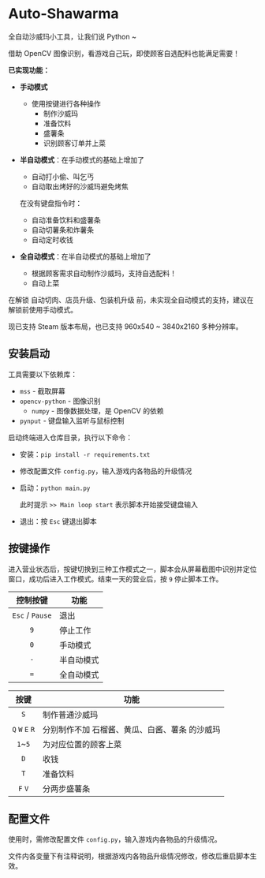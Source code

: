 # Auto-Shawarma

全自动沙威玛小工具，让我们说 Python ~

借助 OpenCV 图像识别，看游戏自己玩，即使顾客自选配料也能满足需要！

**已实现功能：**

- **手动模式**
  - 使用按键进行各种操作
    - 制作沙威玛
    - 准备饮料
    - 盛薯条
    - 识别顾客订单并上菜

- **半自动模式**：在手动模式的基础上增加了
  - 自动打小偷、叫乞丐
  - 自动取出烤好的沙威玛避免烤焦

  在没有键盘指令时：
  - 自动准备饮料和盛薯条
  - 自动切薯条和炸薯条
  - 自动定时收钱

- **全自动模式**：在半自动模式的基础上增加了
  - 根据顾客需求自动制作沙威玛，支持自选配料！
  - 自动上菜

在解锁 自动切肉、店员升级、包装机升级 前，未实现全自动模式的支持，建议在解锁前使用手动模式。

现已支持 Steam 版本布局，也已支持 960x540 ~ 3840x2160 多种分辨率。


## 安装启动

工具需要以下依赖库：
- `mss` - 截取屏幕
- `opencv-python` - 图像识别
  - `numpy` - 图像数据处理，是 OpenCV 的依赖
- `pynput` - 键盘输入监听与鼠标控制

启动终端进入仓库目录，执行以下命令：

- 安装：`pip install -r requirements.txt`

- 修改配置文件 `config.py`，输入游戏内各物品的升级情况

- 启动：`python main.py`

    此时提示 `>> Main loop start` 表示脚本开始接受键盘输入
    
- 退出：按 `Esc` 键退出脚本


## 按键操作

进入营业状态后，按键切换到三种工作模式之一，脚本会从屏幕截图中识别并定位窗口，成功后进入工作模式。结束一天的营业后，按 `9` 停止脚本工作。

|    控制按键     | 功能       |
| :-------------: | ---------- |
| `Esc` / `Pause` | 退出       |
|       `9`       | 停止工作   |
|       `0`       | 手动模式   |
|       `-`       | 半自动模式 |
|       `=`       | 全自动模式 |

|      按键       | 功能                                           |
| :-------------: | ---------------------------------------------- |
|       `S`       | 制作普通沙威玛                                 |
| `Q` `W` `E` `R` | 分别制作不加 石榴酱、黄瓜、白酱、薯条 的沙威玛 |
|     `1`~`5`     | 为对应位置的顾客上菜                           |
|       `D`       | 收钱                                           |
|       `T`       | 准备饮料                                       |
|     `F` `V`     | 分两步盛薯条                                   |


## 配置文件

使用时，需修改配置文件 `config.py`，输入游戏内各物品的升级情况。

文件内各变量下有注释说明，根据游戏内各物品升级情况修改，修改后重启脚本生效。
